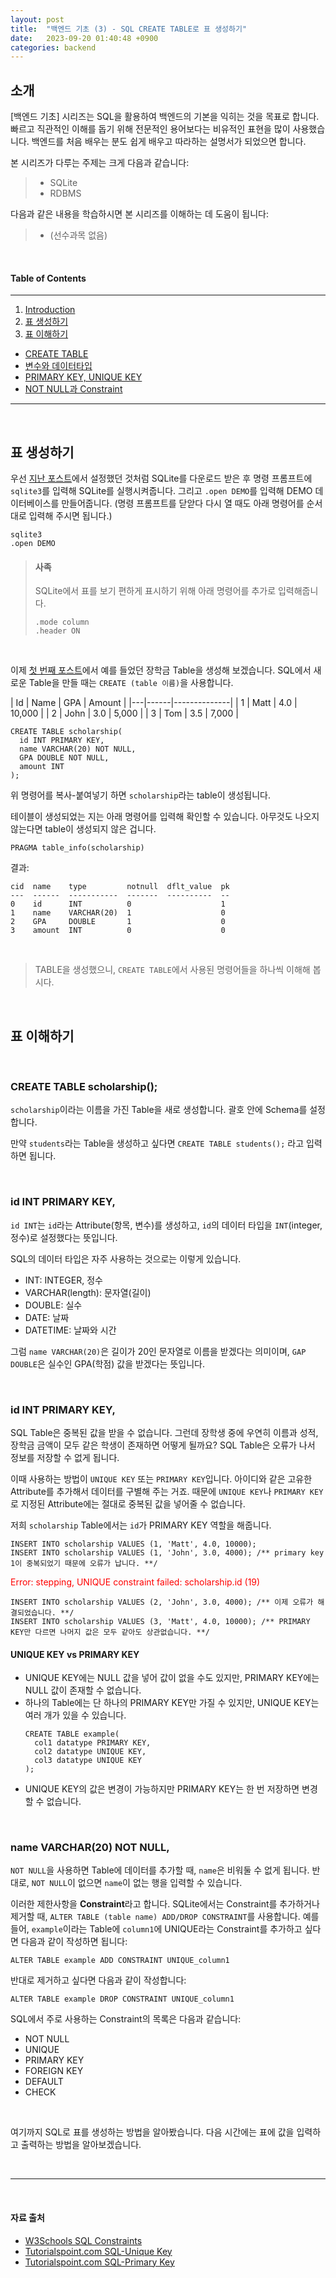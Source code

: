 ```yaml
---
layout: post
title:  "백엔드 기초 (3) - SQL CREATE TABLE로 표 생성하기"
date:   2023-09-20 01:40:48 +0900
categories: backend
---
```



## 소개
[백엔드 기초] 시리즈는 SQL을 활용하여 백엔드의 기본을 익히는 것을 목표로 합니다. 빠르고 직관적인 이해를 돕기 위해 전문적인 용어보다는 비유적인 표현을 많이 사용했습니다. 백엔드를 처음 배우는 분도 쉽게 배우고 따라하는 설명서가 되었으면 합니다.

본 시리즈가 다루는 주제는 크게 다음과 같습니다:
> - SQLite
> - RDBMS

다음과 같은 내용을 학습하시면 본 시리즈를 이해하는 데 도움이 됩니다:
> - (선수과목 없음)

&nbsp;
&nbsp;
&nbsp;
&nbsp;
&nbsp;

#### Table of Contents
---
1. [Introduction](#소개)
2. [표 생성하기](#표-생성하기)
3. [표 이해하기](#표-이해하기)
  - [CREATE TABLE](#create-table-scholarship)
  - [변수와 데이터타입](#id-int-primary-key)
  - [PRIMARY KEY, UNIQUE KEY](#id-int-primary-key-1)
  - [NOT NULL과 Constraint](#name-varchar20-not-null)

---

&nbsp;
&nbsp;
&nbsp;
&nbsp;
&nbsp;

## 표 생성하기

우선 [지난 포스트](#http://127.0.0.1:4000/backend/2023/09/21/rdbms2.html)에서 설정했던 것처럼 SQLite를 다운로드 받은 후 명령 프롬프트에 `sqlite3`를 입력해 SQLite를 실행시켜줍니다. 그리고 `.open DEMO`를 입력해 DEMO 데이터베이스를 만들어줍니다. (명령 프롬프트를 닫앋다 다시 열 때도 아래 명령어를 순서대로 입력해 주시면 됩니다.)

```
sqlite3
.open DEMO
```

> #### 사족
>SQLite에서 표를 보기 편하게 표시하기 위해 아래 명령어를 추가로 입력해줍니다.
> ```
> .mode column
> .header ON
> ```

&nbsp;

이제 [첫 번째 포스트](#http://127.0.0.1:4000/backend/2023/09/20/rdbms1.html)에서 예를 들었던 장학금 Table을 생성해 보겠습니다. SQL에서 새로운 Table을 만들 때는 `CREATE (table 이름)`을 사용합니다.

  | Id | Name | GPA   | Amount   |
  |---|------|--------------|
  | 1 | Matt  | 4.0 | 10,000 |
  | 2 | John  | 3.0  | 5,000 |
  | 3 | Tom  | 3.5  | 7,000 |

```
CREATE TABLE scholarship(
  id INT PRIMARY KEY,
  name VARCHAR(20) NOT NULL,
  GPA DOUBLE NOT NULL,
  amount INT
);
```
위 명령어를 복사-붙여넣기 하면 `scholarship`라는 table이 생성됩니다.

테이블이 생성되었는 지는 아래 명령어를 입력해 확인할 수 있습니다. 아무것도 나오지 않는다면 table이 생성되지 않은 겁니다.

```
PRAGMA table_info(scholarship)
```

결과:

```
cid  name    type         notnull  dflt_value  pk
---  ------  -----------  -------  ----------  --
0    id      INT          0                    1
1    name    VARCHAR(20)  1                    0
2    GPA     DOUBLE       1                    0
3    amount  INT          0                    0

```

&nbsp;

> TABLE을 생성했으니, `CREATE TABLE`에서 사용된 명령어들을 하나씩 이해해 봅시다.

&nbsp;

## 표 이해하기

&nbsp;
### **CREATE TABLE** scholarship();

`scholarship`이라는 이름을 가진 Table을 새로 생성합니다. 괄호 안에 Schema를 설정합니다.

만약 `students`라는 Table을 생성하고 싶다면 `CREATE TABLE students();` 라고 입력하면 됩니다.

&nbsp;
### **id INT** PRIMARY KEY,

`id INT`는 `id`라는 Attribute(항목, 변수)를 생성하고, `id`의 데이터 타입을 `INT`(integer, 정수)로 설정했다는 뜻입니다.

SQL의 데이터 타입은 자주 사용하는 것으로는 이렇게 있습니다.
- INT: INTEGER, 정수
- VARCHAR(length): 문자열(길이)
- DOUBLE: 실수
- DATE: 날짜
- DATETIME: 날짜와 시간

그럼 `name VARCHAR(20)`은 길이가 20인 문자열로 이름을 받겠다는 의미이며, `GAP DOUBLE`은 실수인 GPA(학점) 값을 받겠다는 뜻입니다.

&nbsp;
### id INT **PRIMARY KEY**,

SQL Table은 중복된 값을 받을 수 없습니다. 그런데 장학생 중에 우연히 이름과 성적, 장학금 금액이 모두 같은 학생이 존재하면 어떻게 될까요? SQL Table은 오류가 나서 정보를 저장할 수 없게 됩니다.

이때 사용하는 방법이 `UNIQUE KEY` 또는 `PRIMARY KEY`입니다. 아이디와 같은 고유한 Attribute를 추가해서 데이터를 구별해 주는 거죠. 때문에 `UNIQUE KEY`나 `PRIMARY KEY`로 지정된 Attribute에는 절대로 중복된 값을 넣어줄 수 없습니다.

저희 `scholarship` Table에서는 `id`가 PRIMARY KEY 역할을 해줍니다.

  ```
  INSERT INTO scholarship VALUES (1, 'Matt', 4.0, 10000);
  INSERT INTO scholarship VALUES (1, 'John', 3.0, 4000); /** primary key 1이 중복되었기 때문에 오류가 납니다. **/
  ```

  <span style="color:red">Error: stepping, UNIQUE constraint failed: scholarship.id (19)</span>

  ```
  INSERT INTO scholarship VALUES (2, 'John', 3.0, 4000); /** 이제 오류가 해결되었습니다. **/
  INSERT INTO scholarship VALUES (3, 'Matt', 4.0, 10000); /** PRIMARY KEY만 다르면 나머지 값은 모두 같아도 상관없습니다. **/
  ```

#### UNIQUE KEY vs PRIMARY KEY
- UNIQUE KEY에는 NULL 값을 넣어 값이 없을 수도 있지만, PRIMARY KEY에는 NULL 값이 존재할 수 없습니다.
- 하나의 Table에는 단 하나의 PRIMARY KEY만 가질 수 있지만, UNIQUE KEY는 여러 개가 있을 수 있습니다.
  ```
  CREATE TABLE example(
    col1 datatype PRIMARY KEY,
    col2 datatype UNIQUE KEY,
    col3 datatype UNIQUE KEY
  );
  ```
- UNIQUE KEY의 값은 변경이 가능하지만 PRIMARY KEY는 한 번 저장하면 변경할 수 없습니다.

&nbsp;
### name VARCHAR(20) **NOT NULL**,

`NOT NULL`을 사용하면 Table에 데이터를 추가할 때, `name`은 비워둘 수 없게 됩니다. 반대로, `NOT NULL`이 없으면 `name`이 없는 행을 입력할 수 있습니다.

이러한 제한사항을 **Constraint**라고 합니다. SQLite에서는 Constraint를 추가하거나 제거할 때, `ALTER TABLE (table name) ADD/DROP CONSTRAINT`를 사용합니다.
예를 들어, `example`이라는 Table에 `column1`에 UNIQUE라는 Constraint를 추가하고 싶다면 다음과 같이 작성하면 됩니다:
```
ALTER TABLE example ADD CONSTRAINT UNIQUE_column1
```
반대로 제거하고 싶다면 다음과 같이 작성합니다:
```
ALTER TABLE example DROP CONSTRAINT UNIQUE_column1
```

SQL에서 주로 사용하는 Constraint의 목록은 다음과 같습니다:
- NOT NULL
- UNIQUE
- PRIMARY KEY
- FOREIGN KEY
- DEFAULT
- CHECK

&nbsp;

여기까지 SQL로 표를 생성하는 방법을 알아봤습니다. 다음 시간에는 표에 값을 입력하고 출력하는 방법을 알아보겠습니다.

&nbsp;
&nbsp;

---

&nbsp;
&nbsp;
&nbsp;
&nbsp;
&nbsp;

#### 자료 출처
- [W3Schools SQL Constraints](#https://www.w3schools.com/sql/sql_constraints.asp)
- [Tutorialspoint.com SQL-Unique Key](#https://www.tutorialspoint.com/sql/sql-unique-key.htm)
- [Tutorialspoint.com SQL-Primary Key](#https://www.tutorialspoint.com/sql/sql-primary-key.htm)
